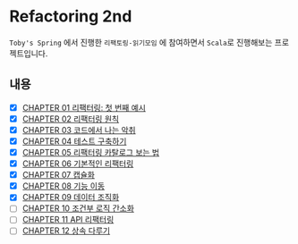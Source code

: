 # Refactoring 2nd

`Toby's Spring` 에서 진행한 `리팩토링-읽기모임` 에 참여하면서 `Scala`로 진행해보는 프로젝트입니다.  

## 내용

- [x] [CHAPTER 01 리팩터링: 첫 번째 예시](src/main/scala/ch01/README.md)
- [x] [CHAPTER 02 리팩터링 원칙](src/main/scala/ch02/README.md)
- [x] [CHAPTER 03 코드에서 나는 악취](src/main/scala/ch03/README.md)
- [x] [CHAPTER 04 테스트 구축하기](src/main/scala/ch04/README.md)
- [x] [CHAPTER 05 리팩터링 카탈로그 보는 법](src/main/scala/ch05/README.md)
- [x] [CHAPTER 06 기본적인 리팩터링](src/main/scala/ch06/README.md)
- [x] [CHAPTER 07 캡슐화](src/main/scala/ch07/README.md)
- [x] [CHAPTER 08 기능 이동](src/main/scala/ch08/README.md)
- [x] [CHAPTER 09 데이터 조직화](src/main/scala/ch09/README.md)
- [ ] [CHAPTER 10 조건부 로직 간소화](src/main/scala/ch10/README.md)
- [ ] [CHAPTER 11 API 리팩터링](src/main/scala/ch11/README.md)
- [ ] [CHAPTER 12 상속 다루기](src/main/scala/ch12/README.md)
